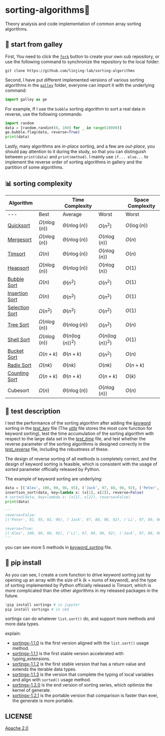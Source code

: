 # sorting-algorithms🎢

Theory analysis and code implementation of common array sorting algorithms.

## 📍 start from galley

First, You need to click the [`fork`](https://github.com/linjing-lab/sorting-algorithms/fork) button to create your own sub repository, or use the following command to synchronize the repository to the local folder:

```git
git clone https://github.com/linjing-lab/sorting-algorithms
```

Second, I have put different implemented versions of various sorting algorithms in the [`galley`](./docs/galley/) folder, everyone can import it with the underlying command:

```python
import galley as ge
```

For example, If I use the `bubble` sorting algorithm to sort a real data in reverse, use the following commands:

```python
import random 
data = [random.randint(0, 100) for _ in range(10000)]
ge.bubble.flag(data, reverse=True)
print(data)
```

Lastly, many algorithms are *in-place* sorting, and a few are *out-place*, you should pay attention to it during the study, so that you can distinguish between `print(data)` and `print(method)`. I mainly use `if... else...` to implement the reverse order of sorting algorithms in gallery and the partition of some algorithms.

## 📊 sorting complexity

<div align="center">

|Algorithm||Time Complexity||Space Complexity|
|--|--|--|--|--|
|---|Best|Average|Worst|Worst|
|[Quicksort](./docs/Quicksort.md)|$\Omega(n \log(n))$|$\Theta(n \log(n))$|$O(n^2)$|$O(\log(n))$|
|[Mergesort](./docs/Mergesort.md)|$\Omega(n \log(n))$|$\Theta(n \log(n))$|$O(n \log(n))$|$O(n)$|
|[Timsort](./docs/Timsort.md)|$\Omega(n)$|$\Theta(n \log(n))$|$O(n \log(n))$|$O(n)$|
|[Heapsort](./docs/Heapsort.md)|$\Omega(n \log(n))$|$\Theta(n \log(n))$|$O(n \log(n))$|$O(1)$|
|[Bubble Sort](./docs/Bubblesort.md)|$\Omega(n)$|$\Theta(n^2)$|$O(n^2)$|$O(1)$|
|[Insertion Sort](./docs/Insertionsort.md)|$\Omega(n)$|$\Theta(n^2)$|$O(n^2)$|$O(1)$|
|[Selection Sort](./docs/Selectionsort.md)|$\Omega(n^2)$|$\Theta(n^2)$|$O(n^2)$|$O(1)$|
|[Tree Sort](./docs/Treesort.md)|$\Omega(n \log(n))$|$\Theta(n \log(n))$|$O(n^2)$|$O(n)$|
|[Shell Sort](./docs/Shellsort.md)|$\Omega(n \log (n))$|$\Theta(n(\log (n))^2)$|$O(n(\log (n))^2)$|$O(1)$|
|[Bucket Sort](./docs/Bucketsort.md)|$\Omega(n + k)$|$\Theta(n + k)$|$O(n^2)$|$O(n)$|
|[Radix Sort](./docs/Radixsort.md)|$\Omega(nk)$|$\Theta(nk)$|$O(nk)$|$O(n+k)$|
|[Counting Sort](./docs/Countingsort.md)|$\Omega(n + k)$|$\Theta(n + k)$|$O(n + k)$|$O(k)$|
|Cubesort|$\Omega(n)$|$\Theta(n \log(n))$|$O(n \log(n))$|$O(n)$|

</div>

## 🙋 test description

I test the performance of the sorting algorithm after adding the [*keyword*](./keyword_sorting.py) sorting in the [*test_key*](./test_key.py) file (The [*utils*](./utils.py) file stores the most core function for keyword sorting), test the time accumulation of the sorting algorithm with respect to the large data set in the [*test_time*](./test_time.py) file, and test whether the reverse parameter of the sorting algorithms is designed correctly in the [*test_reverse*](./test_reverse.py) file, including the robustness of these.

The design of reverse sorting of all methods is completely correct, and the design of keyword sorting is feasible, which is consistent with the usage of *sorted* parameter officially released by Python.

The example of keyword sorting are underlying:

```python
data = [('Alex', 100, 90, 98, 95), ('Jack', 97, 88, 98, 92), ('Peter', 92, 95, 92, 96), ('Li', 97, 89, 98, 92)]
insertion_sort(data, key=lambda x: (x[1], x[2]), reverse=False)
# sorted(data, key=lambda x: (x[1], x[2]), reverse=False)
print(data)

'''
reverse=False: 
[('Peter', 92, 95, 92, 96), ('Jack', 97, 88, 98, 92), ('Li', 97, 89, 98, 92), ('Alex', 100, 90, 98, 95)]

reverse=True: 
[('Alex', 100, 90, 98, 95), ('Li', 97, 89, 98, 92), ('Jack', 97, 88, 98, 92), ('Peter', 92, 95, 92, 96)]
'''
```

you can see more 5 methods in [*keyword_sorting*](./keyword_sorting.py) file.

## 🎒 pip install

As you can see, I create a core function to drive keyword sorting just by opening up an array with the size of k (k = nums of keyword), and the type of sorting implemented by Python officially released is Timsort, which is more complicated than the other algorithms in my released packages in the future.

```python
!pip install sortingx # in jupyter
pip install sortingx # in cmd
```
sortingx can do whatever `list.sort()` do, and support more methods and more data types.

explain:
- [sortingx-1.1.0](https://github.com/linjing-lab/sorting-algorithms/tree/v1.1.0) is the first version aligned with the `list.sort()` usage method.
- [sortingx-1.1.1](https://github.com/linjing-lab/sorting-algorithms/tree/v1.1.1) is the first stable version accelerated with typing_extensions.
- [sortingx-1.1.2](https://github.com/linjing-lab/sorting-algorithms/tree/v1.1.2) is the first stable version that has a return value and extends the iterable data types.
- [sortingx-1.1.3](https://github.com/linjing-lab/sorting-algorithms/tree/v1.1.3) is the version that complete the typing of local variables and align with `sorted()` usage method.
- [sortingx-1.2.0](https://github.com/linjing-lab/sorting-algorithms/tree/v1.2.0) is the end version of sorting series, which optimize the kernel of generate.
- [sortingx-1.2.1](https://github.com/linjing-lab/sorting-algorithms/tree/v1.2.1) is the portable version that comparison is faster than ever, the generate is more portable.

## LICENSE

[Apache 2.0](./LICENSE)